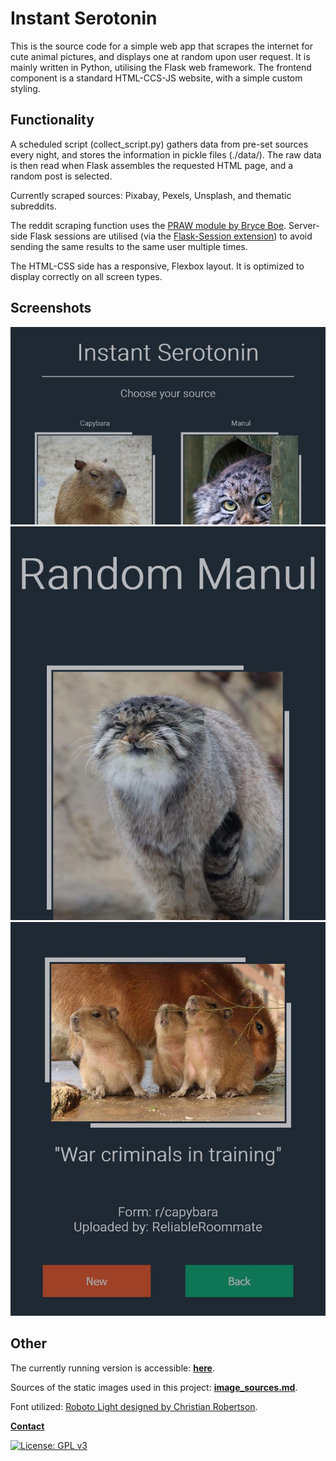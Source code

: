 # Instant Serotonin

This is the source code for a simple web app that scrapes the internet for cute
animal pictures, and displays one at random upon user request.
It is mainly written in Python, utilising the Flask web framework.
The frontend component is a standard HTML-CCS-JS website, with a simple custom styling.

## Functionality

A scheduled script (collect_script.py) gathers data from pre-set sources every night,
and stores the information in pickle files (./data/). The raw data is then read when Flask
assembles the requested HTML page, and a random post is selected.

Currently scraped sources: Pixabay, Pexels, Unsplash, and thematic subreddits.

The reddit scraping function uses the [PRAW module by Bryce Boe](https://github.com/praw-dev/praw).
Server-side Flask sessions are utilised (via the [Flask-Session extension]( https://github.com/pallets-eco/flask-session))
to avoid sending the same results to the same user multiple times.

The HTML-CSS side has a responsive, Flexbox layout. It is optimized to display correctly on all screen types.

## Screenshots

<p align="center">
  <img src="./assets/screenshots/main.jpg" alt="index.html" height=auto width="700">
  <img src="./assets/screenshots/manul.jpg" alt="manul.html" height=auto width="700">
  <img src="./assets/screenshots/capybara.jpg" alt="capybara.html" height=auto width="700">
</p>

## Other

The currently running version is accessible: **[here](https://www.serotonin.fun/)**.

Sources of the static images used in this project: **[image_sources.md](image_sources.md)**.

Font utilized: [Roboto Light designed by Christian Robertson](https://fonts.google.com/specimen/Roboto).

**[Contact](mailto:lcs_it@proton.me)**

[![License: GPL v3](https://img.shields.io/badge/License-GPLv3-blue.svg)](https://www.gnu.org/licenses/gpl-3.0)
